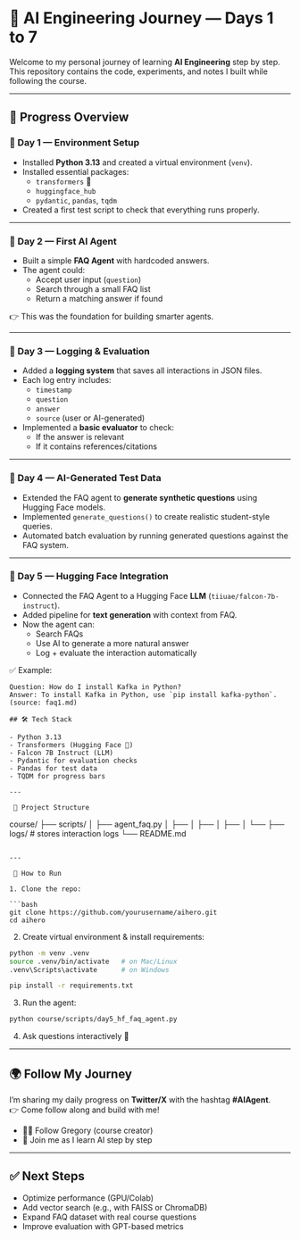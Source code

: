 # 🦾 AI Engineering Journey — Days 1 to 7

Welcome to my personal journey of learning **AI Engineering** step by step.  
This repository contains the code, experiments, and notes I built while following the course.  

---

## 📅 Progress Overview  

### 🚀 Day 1 — Environment Setup  
- Installed **Python 3.13** and created a virtual environment (`venv`).  
- Installed essential packages:  
  - `transformers` 🤗  
  - `huggingface_hub`  
  - `pydantic`, `pandas`, `tqdm`  
- Created a first test script to check that everything runs properly.  

---

### 🚀 Day 2 — First AI Agent  
- Built a simple **FAQ Agent** with hardcoded answers.  
- The agent could:  
  - Accept user input (`question`)  
  - Search through a small FAQ list  
  - Return a matching answer if found  

👉 This was the foundation for building smarter agents.  

---

### 🚀 Day 3 — Logging & Evaluation  
- Added a **logging system** that saves all interactions in JSON files.  
- Each log entry includes:  
  - `timestamp`  
  - `question`  
  - `answer`  
  - `source` (user or AI-generated)  
- Implemented a **basic evaluator** to check:  
  - If the answer is relevant  
  - If it contains references/citations  

---

### 🚀 Day 4 — AI-Generated Test Data  
- Extended the FAQ agent to **generate synthetic questions** using Hugging Face models.  
- Implemented `generate_questions()` to create realistic student-style queries.  
- Automated batch evaluation by running generated questions against the FAQ system.  

---

### 🚀 Day 5 — Hugging Face Integration  
- Connected the FAQ Agent to a Hugging Face **LLM** (`tiiuae/falcon-7b-instruct`).  
- Added pipeline for **text generation** with context from FAQ.  
- Now the agent can:  
  - Search FAQs  
  - Use AI to generate a more natural answer  
  - Log + evaluate the interaction automatically  

✅ Example:  
```text
Question: How do I install Kafka in Python?  
Answer: To install Kafka in Python, use `pip install kafka-python`. (source: faq1.md)

## 🛠️ Tech Stack  

- Python 3.13  
- Transformers (Hugging Face 🤗)  
- Falcon 7B Instruct (LLM)  
- Pydantic for evaluation checks  
- Pandas for test data  
- TQDM for progress bars  

---

 📂 Project Structure  

```
course/
├── scripts/
│   ├── agent_faq.py
│   ├── 
│   ├── 
│   ├── 
│   └── 
├── logs/   # stores interaction logs
└── README.md
```

---

 🚀 How to Run  

1. Clone the repo:  

```bash
git clone https://github.com/yourusername/aihero.git
cd aihero
```

2. Create virtual environment & install requirements:  

```bash
python -m venv .venv
source .venv/bin/activate   # on Mac/Linux
.venv\Scripts\activate      # on Windows

pip install -r requirements.txt
```

3. Run the agent:  

```bash
python course/scripts/day5_hf_faq_agent.py
```

4. Ask questions interactively 🎤  

---

## 🌍 Follow My Journey  

I’m sharing my daily progress on **Twitter/X** with the hashtag **#AIAgent**.  
👉 Come follow along and build with me!  

- 🧑‍💻 Follow Gregory (course creator)  
- 🚀 Join me as I learn AI step by step  

---

## ✅ Next Steps  

- Optimize performance (GPU/Colab)  
- Add vector search (e.g., with FAISS or ChromaDB)  
- Expand FAQ dataset with real course questions  
- Improve evaluation with GPT-based metrics  
